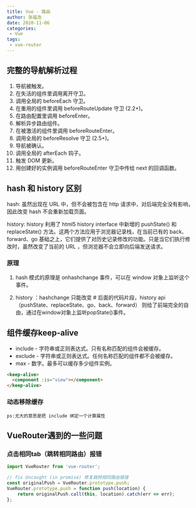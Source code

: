 ```yaml
---
title: Vue - 路由
author: 张福浩
date: 2020-11-06
categories:
 - Vue
tags:
 - vue-router
---
```


## 完整的导航解析过程

1. 导航被触发。
2. 在失活的组件里调用离开守卫。
3. 调用全局的 beforeEach 守卫。
4. 在重用的组件里调用 beforeRouteUpdate 守卫 (2.2+)。
5. 在路由配置里调用 beforeEnter。
6. 解析异步路由组件。
7. 在被激活的组件里调用 beforeRouteEnter。
8. 调用全局的 beforeResolve 守卫 (2.5+)。
9. 导航被确认。
10. 调用全局的 afterEach 钩子。
11. 触发 DOM 更新。
12. 用创建好的实例调用 beforeRouteEnter 守卫中传给 next 的回调函数。

## hash 和 history 区别

hash: 虽然出现在 URL 中，但不会被包含在 http 请求中，对后端完全没有影响，因此改变 hash 不会重新加载页面。

history: history 利用了 html5 history interface 中新增的 pushState() 和 replaceState() 方法。这两个方法应用于浏览器记录栈，在当前已有的 back、forward、go 基础之上，它们提供了对历史记录修改的功能。只是当它们执行修改时，虽然改变了当前的 URL ，但浏览器不会立即向后端发送请求。

### 原理

1. hash 模式的原理是 onhashchange 事件，可以在 window 对象上监听这个事件。

2. history ：hashchange 只能改变 # 后面的代码片段，history api （pushState、replaceState、go、back、forward） 则给了前端完全的自由，通过在window对象上监听popState()事件。

## 组件缓存keep-alive

- include - 字符串或正则表达式。只有名称匹配的组件会被缓存。
- exclude - 字符串或正则表达式。任何名称匹配的组件都不会被缓存。
- max - 数字。最多可以缓存多少组件实例。

```html
<keep-alive>
  <component :is="view"></component>
</keep-alive>
```

### 动态移除缓存

`ps:尤大的意思是把 include 绑定一个计算属性`

## VueRouter遇到的一些问题

### 点击相同tab（跳转相同路由）报错

```js
import VueRouter from 'vue-router';

// fix Uncaught (in promise) 修复跳转相同路由报错
const originalPush = VueRouter.prototype.push;
VueRouter.prototype.push = function push(location) {
    return originalPush.call(this, location).catch(err => err);
};
```
